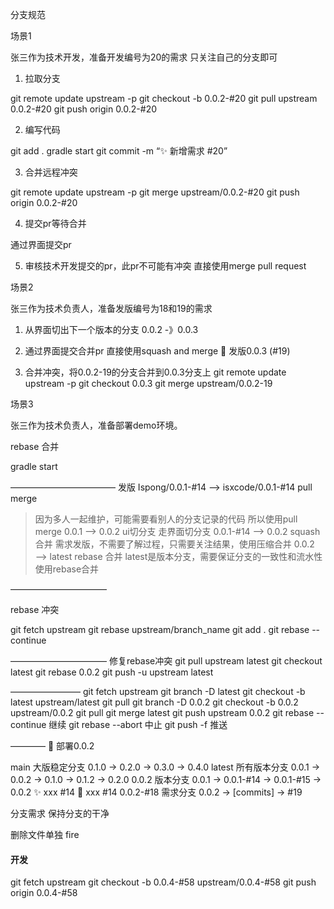 分支规范

场景1

张三作为技术开发，准备开发编号为20的需求
只关注自己的分支即可

1. 拉取分支

git remote update upstream -p
git checkout -b 0.0.2-#20
git pull upstream 0.0.2-#20
git push origin 0.0.2-#20

2. 编写代码

git add .
gradle start
git commit -m “:sparkles: 新增需求 #20”

3. 合并远程冲突

git remote update upstream -p
git merge upstream/0.0.2-#20
git push origin 0.0.2-#20

4. 提交pr等待合并

通过界面提交pr

5. 审核技术开发提交的pr，此pr不可能有冲突
   直接使用merge pull request

场景2

张三作为技术负责人，准备发版编号为18和19的需求

1. 从界面切出下一个版本的分支
   0.0.2 -》0.0.3

2. 通过界面提交合并pr
   直接使用squash and merge
   :bookmark: 发版0.0.3 (#19)

3. 合并冲突，将0.0.2-19的分支合并到0.0.3分支上
   git remote update upstream -p
   git checkout 0.0.3
   git merge upstream/0.0.2-19


场景3

张三作为技术负责人，准备部署demo环境。

rebase 合并




gradle  start


————————————
发版
Ispong/0.0.1-#14 —> isxcode/0.0.1-#14  pull merge
> 因为多人一起维护，可能需要看别人的分支记录的代码
> 所以使用pull merge
0.0.1 —> 0.0.2  ui切分支
> 走界面切分支
0.0.1-#14 --> 0.0.2  squash合并
> 需求发版，不需要了解过程，只需要关注结果，使用压缩合并
0.0.2 —> latest  rebase 合并
> latest是版本分支，需要保证分支的一致性和流水性
> 使用rebase合并


———————————

rebase 冲突

git fetch upstream
git rebase upstream/branch_name
git add .
git rebase --continue

———————————
修复rebase冲突
git pull upstream latest
git checkout latest
git rebase 0.0.2
git push -u upstream latest

————————
git fetch upstream
git branch -D latest
git checkout -b latest upstream/latest
git pull
git branch -D 0.0.2
git checkout -b 0.0.2 upstream/0.0.2
git pull
git merge latest
git push upstream 0.0.2
git rebase --continue 继续
git rebase --abort 中止
git push -f 推送

————
:bookmark:  部署0.0.2

main 大版稳定分支   0.1.0 -> 0.2.0 -> 0.3.0 -> 0.4.0
latest 所有版本分支  0.0.1 -> 0.0.2 -> 0.1.0 -> 0.1.2 -> 0.2.0
0.0.2 版本分支    0.0.1 -> 0.0.1-#14 -> 0.0.1-#15 -> 0.0.2   :sparkles: xxx #14  :bug: xxx #14
0.0.2-#18 需求分支   0.0.2 -> [commits] -> #19

分支需求  保持分支的干净

删除文件单独 fire



#### 开发

git fetch upstream
git checkout -b 0.0.4-#58 upstream/0.0.4-#58
git push origin 0.0.4-#58
